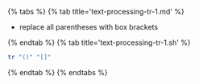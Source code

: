 {% tabs %}
{% tab title='text-processing-tr-1.md' %}

* replace all parentheses with box brackets

{% endtab %}
{% tab title='text-processing-tr-1.sh' %}

```sh
tr "()" "[]"
```

{% endtab %}
{% endtabs %}